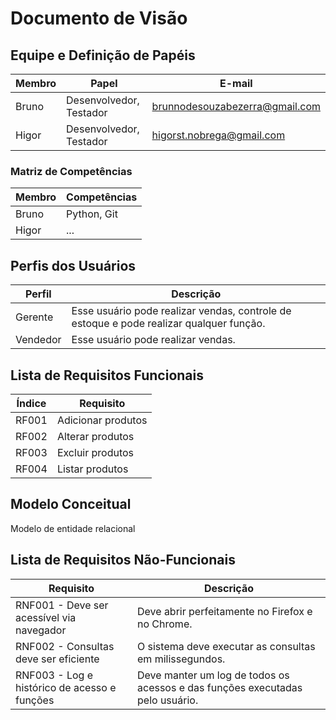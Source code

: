 # Documento de Visão

## Equipe e Definição de Papéis

Membro      | Papel     | E-mail
------------|-----------|-------
Bruno       | Desenvolvedor, Testador | brunnodesouzabezerra@gmail.com
Higor       | Desenvolvedor, Testador | higorst.nobrega@gmail.com

### Matriz de Competências

Membro      | Competências
------------|-------------
Bruno       | Python, Git
Higor       | ...

## Perfis dos Usuários

Perfil      | Descrição
------------|----------
Gerente     | Esse usuário pode realizar vendas, controle de estoque e pode realizar qualquer função.
Vendedor    | Esse usuário pode realizar vendas.

## Lista de Requisitos Funcionais

Índice      | Requisito
------------|----------
RF001       | Adicionar produtos
RF002       | Alterar produtos
RF003       | Excluir produtos
RF004       | Listar produtos

## Modelo Conceitual

Modelo de entidade relacional

## Lista de Requisitos Não-Funcionais

Requisito       | Descrição
----------------|----------
RNF001 - Deve ser acessível via navegador | Deve abrir perfeitamente no Firefox e no Chrome.
RNF002 - Consultas deve ser eficiente | O sistema deve executar as consultas em milissegundos.
RNF003 - Log e histórico de acesso e funções | Deve manter um log de todos os acessos e das funções executadas pelo usuário.

